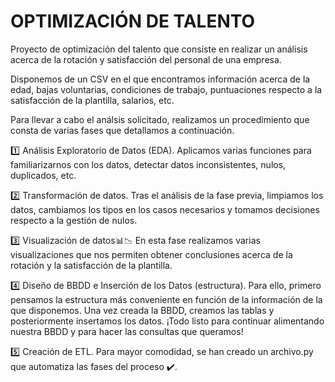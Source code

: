 # OPTIMIZACIÓN DE TALENTO 

Proyecto de optimización del talento que consiste en realizar un análisis acerca de la rotación y satisfacción del personal de una empresa.

Disponemos de un CSV en el que encontramos información acerca de la edad, bajas voluntarias, condiciones de trabajo, puntuaciones respecto
a la satisfacción de la plantilla, salarios, etc. 

Para llevar a cabo el análsis solicitado, realizamos un procedimiento que consta de varias fases que detallamos a continuación.

1️⃣ Análisis Exploratorio de Datos (EDA). 
Aplicamos varias funciones para familiarizarnos con los datos, detectar datos inconsistentes, nulos, duplicados, etc. 

2️⃣ Transformación de datos. 
Tras el análisis de la fase previa, limpiamos los datos, cambiamos los tipos en los casos necesarios y tomamos decisiones respecto a la gestión de nulos.

3️⃣ Visualización de datos📊📉
En esta fase realizamos varias visualizaciones que nos permiten obtener conclusiones acerca de la rotación y la satisfacción de la plantilla.

4️⃣ Diseño de BBDD e Inserción de los Datos (estructura). 
Para ello, primero pensamos la estructura más conveniente en función de la información de la que disponemos.
Una vez creada la BBDD, creamos las tablas y posteriormente insertamos los datos. 
¡Todo listo para continuar alimentando nuestra BBDD y para hacer las consultas que queramos!

5️⃣ Creación de ETL. 
Para mayor comodidad, se han creado un archivo.py que automatiza las fases del proceso ✔️.
